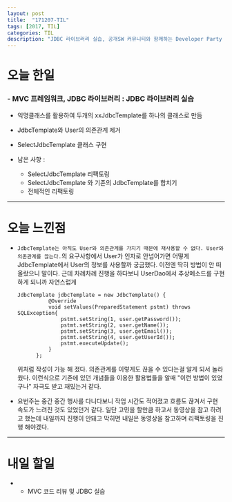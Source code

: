 ```yaml
---
layout: post
title:  "171207-TIL"
tags: [2017, TIL]
categories: TIL
description: "JDBC 라이브러리 실습, 공개SW 커뮤니티와 함께하는 Developer Party DeveLOVE2017 참석"
---
```


오늘 한일
========

### - MVC 프레임워크, JDBC 라이브러리 : JDBC 라이브러리 실습  
  - 익명클래스를 활용하여 두개의 xxJdbcTemplate를 하나의 클래스로 만듬  

  - JdbcTemplate와 User의 의존관계 제거  

  - SelectJdbcTemplate 클래스 구현

  - 남은 사항 :  
    - SelectJdbcTemplate 리팩토링  
    - SelectJdbcTemplate 와 기존의 JdbcTemplate를 합치기  
    - 전체적인 리팩토링  

---

오늘 느낀점
==========

- `JdbcTemplate는 아직도 User와 의존관계를 가지기 때문에 재사용할 수 없다. User와 의존관계를 끊는다.`의 요구사항에서 User가 인자로 안넘어가면 어떻게 JdbcTemplate에서 User의 정보를 사용할까 궁금했다. 이전엔 딱히 방법이 안 떠올랐으니 말이다. 근데 차례차례 진행을 하다보니 UserDao에서 추상메소드를 구현하게 되니까 자연스럽게   
  ```
  JdbcTemplate jdbcTemplate = new JdbcTemplate() {
  			@Override
  			void setValues(PreparedStatement pstmt) throws SQLException{
  				pstmt.setString(1, user.getPassword());
  				pstmt.setString(2, user.getName());
  				pstmt.setString(3, user.getEmail());
  				pstmt.setString(4, user.getUserId());
  				pstmt.executeUpdate();
  			}
  		};
  ```  
  위처럼 작성이 가능 해 졌다. 의존관계를 이렇게도 끊을 수 있다는걸 알게 되서 놀라웠다. 이런식으로 기존에 있던 개념들을 이용한 활용법들을 알때 "이런 방법이 있었구나" 자극도 받고 재밌는거 같다.  

- 요번주는 중간 중간 행사를 다니다보니 작업 시간도 적어졌고 흐름도 끊겨서 구현 속도가 느려진 것도 있었던거 같다. 일단 고민을 할만큼 하고서 동영상을 참고 하려고 했는데 내일까지 진행이 안돼고 막히면 내일은 동영상을 참고하며 리팩토링을 진행 해야겠다.  

---

내일 할일
=========

- - MVC 코드 리뷰 및 JDBC 실습

